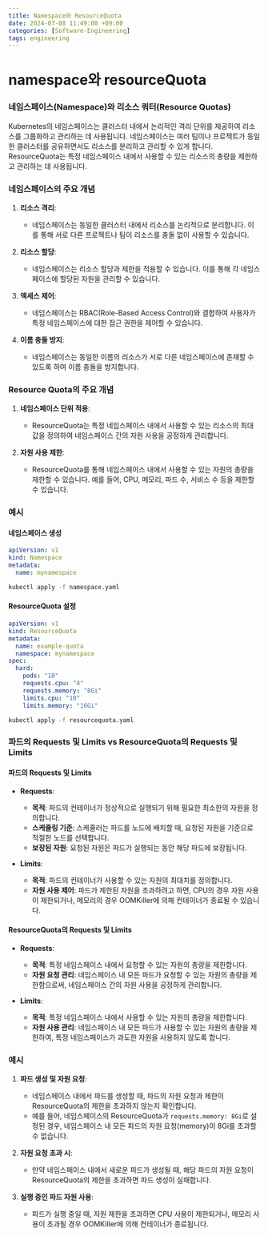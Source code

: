 ```yaml
---
title: Namespace와 ResourceQuota
date: 2024-07-08 11:49:08 +09:00
categories: [Software-Engineering]
tags: engineering
---
```


# namespace와 resourceQuota

### 네임스페이스(Namespace)와 리소스 쿼터(Resource Quotas)

Kubernetes의 네임스페이스는 클러스터 내에서 논리적인 격리 단위를 제공하여 리소스를 그룹화하고 관리하는 데 사용됩니다. 네임스페이스는 여러 팀이나 프로젝트가 동일한 클러스터를 공유하면서도 리소스를 분리하고 관리할 수 있게 합니다. ResourceQuota는 특정 네임스페이스 내에서 사용할 수 있는 리소스의 총량을 제한하고 관리하는 데 사용됩니다.

### 네임스페이스의 주요 개념

1. **리소스 격리**:
   - 네임스페이스는 동일한 클러스터 내에서 리소스를 논리적으로 분리합니다. 이를 통해 서로 다른 프로젝트나 팀이 리소스를 충돌 없이 사용할 수 있습니다.

2. **리소스 할당**:
   - 네임스페이스는 리소스 할당과 제한을 적용할 수 있습니다. 이를 통해 각 네임스페이스에 할당된 자원을 관리할 수 있습니다.

3. **액세스 제어**:
   - 네임스페이스는 RBAC(Role-Based Access Control)와 결합하여 사용자가 특정 네임스페이스에 대한 접근 권한을 제어할 수 있습니다.

4. **이름 충돌 방지**:
   - 네임스페이스는 동일한 이름의 리소스가 서로 다른 네임스페이스에 존재할 수 있도록 하여 이름 충돌을 방지합니다.

### Resource Quota의 주요 개념

1. **네임스페이스 단위 적용**:
   - ResourceQuota는 특정 네임스페이스 내에서 사용할 수 있는 리소스의 최대 값을 정의하여 네임스페이스 간의 자원 사용을 공정하게 관리합니다.

2. **자원 사용 제한**:
   - ResourceQuota를 통해 네임스페이스 내에서 사용할 수 있는 자원의 총량을 제한할 수 있습니다. 예를 들어, CPU, 메모리, 파드 수, 서비스 수 등을 제한할 수 있습니다.

### 예시

#### 네임스페이스 생성

```yaml
apiVersion: v1
kind: Namespace
metadata:
  name: mynamespace
```

```bash
kubectl apply -f namespace.yaml
```

#### ResourceQuota 설정

```yaml
apiVersion: v1
kind: ResourceQuota
metadata:
  name: example-quota
  namespace: mynamespace
spec:
  hard:
    pods: "10"
    requests.cpu: "4"
    requests.memory: "8Gi"
    limits.cpu: "10"
    limits.memory: "16Gi"
```

```bash
kubectl apply -f resourcequota.yaml
```

### 파드의 Requests 및 Limits vs ResourceQuota의 Requests 및 Limits

#### 파드의 Requests 및 Limits

- **Requests**:
  - **목적**: 파드의 컨테이너가 정상적으로 실행되기 위해 필요한 최소한의 자원을 정의합니다.
  - **스케줄링 기준**: 스케줄러는 파드를 노드에 배치할 때, 요청된 자원을 기준으로 적절한 노드를 선택합니다.
  - **보장된 자원**: 요청된 자원은 파드가 실행되는 동안 해당 파드에 보장됩니다.

- **Limits**:
  - **목적**: 파드의 컨테이너가 사용할 수 있는 자원의 최대치를 정의합니다.
  - **자원 사용 제어**: 파드가 제한된 자원을 초과하려고 하면, CPU의 경우 자원 사용이 제한되거나, 메모리의 경우 OOMKiller에 의해 컨테이너가 종료될 수 있습니다.

#### ResourceQuota의 Requests 및 Limits

- **Requests**:
  - **목적**: 특정 네임스페이스 내에서 요청할 수 있는 자원의 총량을 제한합니다.
  - **자원 요청 관리**: 네임스페이스 내 모든 파드가 요청할 수 있는 자원의 총량을 제한함으로써, 네임스페이스 간의 자원 사용을 공정하게 관리합니다.

- **Limits**:
  - **목적**: 특정 네임스페이스 내에서 사용할 수 있는 자원의 총량을 제한합니다.
  - **자원 사용 관리**: 네임스페이스 내 모든 파드가 사용할 수 있는 자원의 총량을 제한하여, 특정 네임스페이스가 과도한 자원을 사용하지 않도록 합니다.

### 예시

1. **파드 생성 및 자원 요청**:
   - 네임스페이스 내에서 파드를 생성할 때, 파드의 자원 요청과 제한이 ResourceQuota의 제한을 초과하지 않는지 확인합니다.
   - 예를 들어, 네임스페이스의 ResourceQuota가 `requests.memory: 8Gi`로 설정된 경우, 네임스페이스 내 모든 파드의 자원 요청(memory)이 8Gi를 초과할 수 없습니다.

2. **자원 요청 초과 시**:
   - 만약 네임스페이스 내에서 새로운 파드가 생성될 때, 해당 파드의 자원 요청이 ResourceQuota의 제한을 초과하면 파드 생성이 실패합니다.

3. **실행 중인 파드 자원 사용**:
   - 파드가 실행 중일 때, 자원 제한을 초과하면 CPU 사용이 제한되거나, 메모리 사용이 초과될 경우 OOMKiller에 의해 컨테이너가 종료됩니다.
